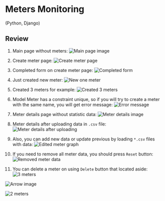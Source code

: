 # Meters Monitoring

(Python, Django)

## Review

1. Main page without meters:
   ![Main page image](./readme_imgs/1.png)

2. Create meter page:
   ![Create meter page](./readme_imgs/2.png)

3. Completed form on create meter page:
   ![Completed form](./readme_imgs/3.png)

4. Just created new meter:
   ![New one meter](./readme_imgs/4.png)

5. Created 3 meters for example:
   ![Created 3 meters](./readme_imgs/5.png)

6. Model Meter has a constraint unique, so if you will try to create a meter with the same name, you will get error
   message:
   ![Error message](./readme_imgs/6.png)

7. Meter details page without statistic data:
   ![Meter details image](./readme_imgs/7.png)

8. Meter details after uploading data in `.csv` file:
   ![Meter details after uploading](./readme_imgs/8.png)

9. Also, you can add new data or update previous by loading `*.csv` files with data:
   ![Edited meter graph](./readme_imgs/9.png)

10. If you need to remove all meter data, you should press `Reset` button:
    ![Removed meter data](./readme_imgs/10.png)

11. You can delete a meter on using `Delete` button that located aside:
    ![3 meters](./readme_imgs/11.png)

![Arrow image](./readme_imgs/13.png)

![2 meters](./readme_imgs/12.png)